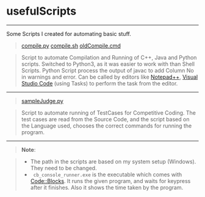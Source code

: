 # usefulScripts
 ----


Some Scripts I created for automating basic stuff.

> [compile.py](https://github.com/Suraj-Yadav/usefulScripts/blob/master/compile.py) [compile.sh](https://github.com/Suraj-Yadav/usefulScripts/blob/master/compile.sh) [oldCompile.cmd](https://github.com/Suraj-Yadav/usefulScripts/blob/master/oldCompile.cmd)

> Script to automate Compilation and Running of C++, Java and Python scripts. Switched to Python3, as it was easier to work with than Shell Scripts. Python Script process the output of javac to add Column No in warnings and error. Can be called by editors like [Notepad++](https://notepad-plus-plus.org/news/notepad-7.3-released.html), [Visual Studio Code](https://code.visualstudio.com/) (using Tasks) to perform the task from the editor.


---

>[sampleJudge.py](https://github.com/Suraj-Yadav/usefulScripts/blob/master/sampleJudge.py)

>Script to automate running of TestCases for Competitive Coding. The test cases are read from the Source Code, and the script based on the Language used, chooses the correct commands for running the program.

---
  
  
> **Note**:

>- The path in the scripts are based on my system setup (Windows). They need to   be changed.
>- ``` cb_console_runner.exe``` is the executable which comes with [Code::Blocks](http://www.codeblocks.org/). It runs the given program, and waits for keypress after it finishes. Also it shows the time taken by the program.
